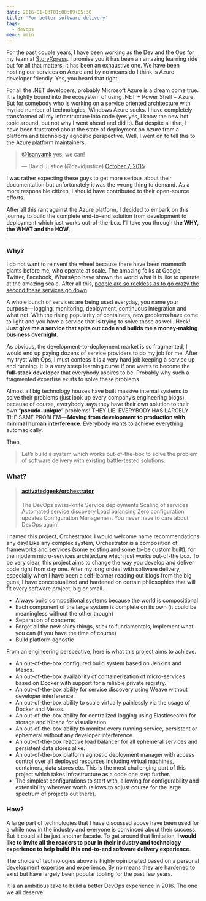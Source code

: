 ```yaml
---
date: 2016-01-03T01:00:09+05:30
title: 'For better software delivery'
tags:
  - devops
menu: main
---
```


For the past couple years, I have been working as the Dev and the Ops for my team
at [StoryXpress](https://storyxpress.co). I promise you it has been an amazing
learning ride but for all that matters, it has been an exhaustive one. We have
been hosting our services on Azure and by no means do I think is Azure developer
friendly. Yes, you heard that right!

<!--more-->

For all the .NET developers, probably Microsoft Azure is a dream come true. It
is tightly bound into the ecosystem of using .NET + Power Shell + Azure. But for
somebody who is working on a service oriented architecture with myriad number of
technologies, Windows Azure sucks. I have completely transformed all my infrastructure
into code (yes yes, I know the new hot topic around, but not why I went ahead and
did it). But despite all that, I have been frustrated about the state of
deployment on Azure from a platform and technology agnostic perspective. Well,
I went on to tell this to the Azure platform maintainers.

<blockquote class="twitter-tweet tw-align-center" lang="en">
<p lang="en" dir="ltr"><a href="https://twitter.com/1sanyamk">@1sanyamk</a> yes,
we can!</p>&mdash; David Justice (@davidjustice)
<a href="https://twitter.com/davidjustice/status/651845691971530752">October 7,
2015</a></blockquote>
<script async src="//platform.twitter.com/widgets.js" charset="utf-8"></script>

I was rather expecting these guys to get more serious about their documentation
but unfortunately it was the wrong thing to demand. As a more responsible citizen,
I should have contributed to their open-source efforts.

After all this rant against the Azure platform, I decided to embark on this journey
to build the complete end-to-end solution from development to deployment which just
works out-of-the-box. I’ll take you through **the WHY, the WHAT and the HOW**.

---

### Why?
I do not want to reinvent the wheel because there have been mammoth giants before
me, who operate at scale. The amazing folks at Google, Twitter, Facebook, WhatsApp
have shown the world what it is like to operate at the amazing scale. After all
this, [people are so reckless as to go crazy the second these services go down](
https://twitter.com/search?q=whatsapp%20down).

A whole bunch of services are being used everyday, you name your purpose — logging,
monitoring, deployment, continuous integration and what not. With the rising popularity
of containers, new problems have come to light and you have a service that is
trying to solve those as well. Heck! **Just give me a service that spits out code
and builds me a money-making business overnight**.

As obvious, the development-to-deployment market is so fragmented, I would end up
paying dozens of service providers to do my job for me. After my tryst with Ops,
I must confess it is a very hard job keeping a service up and running. It is a very
steep learning curve if one wants to become the **full-stack developer** that everybody
aspires to be. Probably why such a fragmented expertise exists to solve these problems.

Almost all big technology houses have built massive internal systems to solve
their problems (just look up every company’s engineering blogs), because of course,
everybody says they have their own solution to their own “**pseudo-unique**” problems!
THEY LIE. EVERYBODY HAS LARGELY THE SAME PROBLEM — **Moving from development to
production with minimal human interference**. Everybody wants to achieve everything
automagically.

Then,

> Let’s build a system which works out-of-the-box to solve the problem of
> software delivery with existing battle-tested solutions.

### What?
<blockquote class="embedly-card" data-card-key="9a1581989a494000a640fa34a33b22ab"
data-card-chrome="0" data-card-controls="0" data-card-type="article"><h4><a href="https://github.com/activatedgeek/orchestrator">activatedgeek/orchestrator</a>
</h4><p>The DevOps swiss-knife Service deployments Scaling of services Automated
service discovery Load balancing Zero configuration updates Configuration Management
You never have to care about DevOps again!</p></blockquote>
<script async src="//cdn.embedly.com/widgets/platform.js" charset="UTF-8"></script>

I named this project, Orchestrator. I would welcome name recommendations any day!
Like any complex system, Orchestrator is a composition of frameworks and services
(some existing and some to-be custom built), for the modern micro-services architecture
which just works out-of-the box. To be very clear, this project aims to change the
way you develop and deliver code right from day one. After my long ordeal with software
delivery, especially when I have been a self-learner reading out blogs from the
big guns, I have conceptualized and hardened on certain philosophies that will
fit every software project, big or small.

* Always build compositional systems because the world is compositional
* Each component of the large system is complete on its own (it could be meaningless
without the other though)
* Separation of concerns
* Forget all the new shiny things, stick to fundamentals, implement what you can
(if you have the time of course)
* Build platform agnostic

From an engineering perspective, here is what this project aims to achieve.

* An out-of-the-box configured build system based on Jenkins and Mesos.
* An out-of-the-box availability of containerization of micro-services based on
Docker with support for a reliable private registry.
* An out-of-the-box ability for service discovery using Weave without developer
interference.
* An out-of-the-box ability to scale virtually painlessly via the usage of Docker
and Mesos.
* An out-of-the-box ability for centralized logging using Elasticsearch for storage
and Kibana for visualization.
* An out-of-the-box ability to monitor every running service, persistent or
ephemeral without any developer interference.
* An out-of-the-box reactive load balancer for all ephemeral services and persistent
data stores alike.
* An out-of-the-box platform agnostic deployment manager with access control over
all deployed resources including virtual machines, containers, data stores etc.
This is the most challenging part of this project which takes infrastructure as
a code one step further.
* The simplest configurations to start with, allowing for configurability and
extensibility wherever worth (allows to adjust course for the large spectrum of
projects out there).


### How?
A large part of technologies that I have discussed above have been used for a while
now in the industry and everyone is convinced about their success. But it could
all be just another facade. To get around that limitation, **I would like to invite
all the readers to pour in their industry and technology experience to help build
this end-to-end software delivery experience**.

The choice of technologies above is highly opinionated based on a personal development
expertise and experience. By no means they are hardened to exist but have largely
been popular tooling for the past few years.

It is an ambitious take to build a better DevOps experience in 2016. The one we all deserve!
